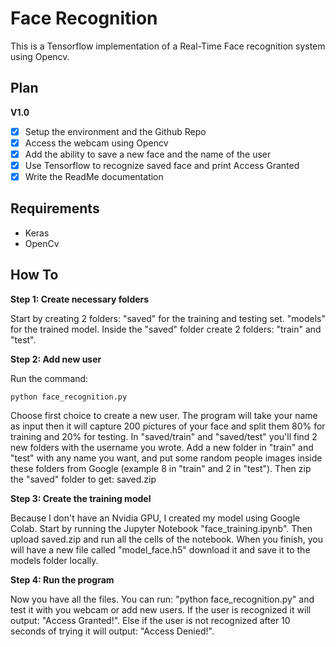 # Face Recognition

This is a Tensorflow implementation of a Real-Time Face recognition system using Opencv.

## Plan
**V1.0**
- [X] Setup the environment and the Github Repo
- [X] Access the webcam using Opencv
- [X] Add the ability to save a new face and the name of the user
- [X] Use Tensorflow to recognize saved face and print Access Granted
- [X] Write the ReadMe documentation

## Requirements
- Keras
- OpenCv

## How To
**Step 1: Create necessary folders**

Start by creating 2 folders: 
"saved" for the training and testing set.
"models" for the trained model.
Inside the "saved" folder create 2 folders: "train" and "test".

**Step 2: Add new user**

Run the command: 

```python face_recognition.py```

Choose first choice to create a new user. The program will take your name as input then it will capture 200 pictures of your face and split them 80% for training and 20% for testing.
In "saved/train" and "saved/test" you'll find 2 new folders with the username you wrote. Add a new folder in "train" and "test" with any name you want, and put some random people images inside these folders from Google (example 8 in "train" and 2 in "test").
Then zip the "saved" folder to get: saved.zip

**Step 3: Create the training model**

Because I don't have an Nvidia GPU, I created my model using Google Colab.
Start by running the Jupyter Notebook "face_training.ipynb". Then upload saved.zip and run all the cells of the notebook.
When you finish, you will have a new file called "model_face.h5" download it and save it to the models folder locally.

**Step 4: Run the program**

Now you have all the files. You can run: "python face_recognition.py" and test it with you webcam or add new users. 
If the user is recognized it will output: "Access Granted!".
Else if the user is not recognized after 10 seconds of trying it will output: "Access Denied!".
